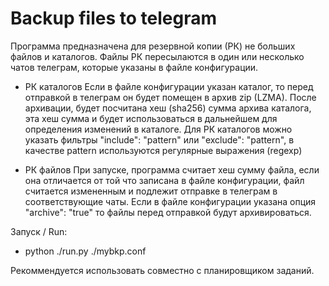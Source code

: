 # Backup files to telegram
Программа предназначена для резервной копии (РК) не больших файлов и каталогов.
Файлы РК пересылаются в один или несколько чатов телеграм, которые указаны в файле конфигурации.

- РК каталогов
Если в файле конфигурации указан каталог, то перед отправкой в телеграм он будет помещен в архив zip (LZMA).
После архивации, будет посчитана хеш (sha256) сумма архива каталога, эта хеш сумма и будет использоваться в дальнейшем для определения изменений в каталоге.
Для РК каталогов можно указать фильтры "include": "pattern" или "exclude": "pattern", в качестве pattern используются регулярные выражения (regexp)

- РК файлов
При запуске, программа считает хеш сумму файла, если она отличается от той что записана в файле конфигурации, файл считается измененным и подлежит отправке в телеграм в соответствующие чаты.
Если в файле конфигурации указана опция "archive": "true" то файлы перед отправкой будут архивироваться.

Запуск / Run:
- python ./run.py ./mybkp.conf

Рекоммендуется использовать совместно с планировщиком заданий.


